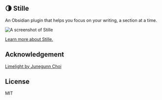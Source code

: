 ## 🌗 Stille

An Obsidian plugin that helps you focus on your writing, a section at a time.

![A screenshot of Stille](https://user-images.githubusercontent.com/1329644/132112401-1a581407-248a-4a99-84b5-817991710a7b.png)

[Learn more about Stille.](https://michaelsoolee.com/obsidian-focus-plugin-stille/)

## Acknowledgement

[Limelight by Junegunn Choi](https://github.com/junegunn/limelight.vim)

## License

MIT